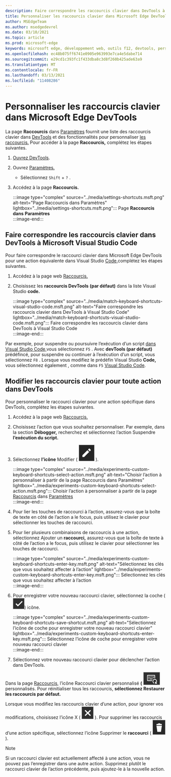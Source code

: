```yaml
---
description: Faire correspondre les raccourcis clavier dans DevTools à Visual Studio Code
title: Personnaliser les raccourcis clavier dans Microsoft Edge DevTools
author: MSEdgeTeam
ms.author: msedgedevrel
ms.date: 03/10/2021
ms.topic: article
ms.prod: microsoft-edge
keywords: microsoft edge, développement web, outils f12, devtools, personnalisé, raccourcis, clavier, visual studio code
ms.openlocfilehash: ec48b075ff6741e0905e963993e7ca4e5dabe714
ms.sourcegitcommit: e29cd1c393fc1f433dba8c3d8f260b425ade63a9
ms.translationtype: MT
ms.contentlocale: fr-FR
ms.lasthandoff: 03/13/2021
ms.locfileid: "11408286"
---
```

# <a name="customize-keyboard-shortcuts-in-the-microsoft-edge-devtools"></a>Personnaliser les raccourcis clavier dans Microsoft Edge DevTools  

La page **Raccourcis** dans [Paramètres][DevToolsCustomizeSettings] fournit une liste des raccourcis clavier dans [DevTools][DevToolsShortcuts] et des fonctionnalités pour personnaliser [les raccourcis.](#match-keyboard-shortcuts-in-the-devtools-to-microsoft-visual-studio-code)  Pour accéder à la page **Raccourcis,** complétez les étapes suivantes.  

1.  [Ouvrez DevTools][DevtoolsOpenMain].  
1.  Ouvrez [Paramètres.][DevToolsCustomizeSettings]
    *   Sélectionnez `Shift` + `?` .  
1.  Accédez à la page **Raccourcis.**  
    
    :::image type="complex" source="../media/settings-shortcuts.msft.png" alt-text="Page Raccourcis dans Paramètres" lightbox="../media/settings-shortcuts.msft.png":::
       Page **Raccourcis dans** **Paramètres**  
    :::image-end:::  
    
## <a name="match-keyboard-shortcuts-in-the-devtools-to-microsoft-visual-studio-code"></a>Faire correspondre les raccourcis clavier dans DevTools à Microsoft Visual Studio Code  

Pour faire correspondre le raccourci clavier dans Microsoft Edge DevTools pour une action équivalente dans Visual Studio [Code,][VisualStudioCode]complétez les étapes suivantes.  

1.  Accédez à la page web [Raccourcis.](#customize-keyboard-shortcuts-in-the-microsoft-edge-devtools)  
1.  Choisissez les **raccourcis DevTools** **(par défaut)** dans la liste Visual Studio **code.**  
    
    :::image type="complex" source="../media/match-keyboard-shortcuts-visual-studio-code.msft.png" alt-text="Faire correspondre les raccourcis clavier dans DevTools à Visual Studio Code" lightbox="../media/match-keyboard-shortcuts-visual-studio-code.msft.png":::
       Faire correspondre les raccourcis clavier dans DevTools à Visual Studio Code  
    :::image-end:::  
    
Par exemple, pour suspendre ou poursuivre l’exécution d’un script [dans Visual Studio Code,][VisualStudioCodeShortcutsKeyboardWindows]vous sélectionnez `F5` .  Avec **devTools (par défaut)** prédéfincé, pour suspendre ou continuer à l’exécution d’un script, vous sélectionnez `F8` .  Lorsque vous modifiez le prédéfin Visual Studio **Code,** vous sélectionnez également , comme dans `F5` [Visual Studio Code][VisualStudioCodeShortcutsKeyboardWindows].  

## <a name="edit-keyboard-shortcuts-for-any-action-in-the-devtools"></a>Modifier les raccourcis clavier pour toute action dans DevTools  

Pour personnaliser le raccourci clavier pour une action spécifique dans DevTools, complétez les étapes suivantes.  

1.  Accédez à la page web [Raccourcis.](#customize-keyboard-shortcuts-in-the-microsoft-edge-devtools)  
1.  Choisissez l’action que vous souhaitez personnaliser.  Par exemple, dans la section **Débogger,** recherchez et sélectionnez l’action Suspendre **l’exécution du script.**  
1.  Sélectionnez **l’icône** Modifier \( ![ EditKeyboardShortcut ](../media/edit-keyboard-shortcut-icon.msft.png) \).  
    
    :::image type="complex" source="../media/experiments-custom-keyboard-shortcuts-select-action.msft.png" alt-text="Choisir l’action à personnaliser à partir de la page Raccourcis dans Paramètres" lightbox="../media/experiments-custom-keyboard-shortcuts-select-action.msft.png":::
       Choisir l’action à personnaliser à partir de la page [Raccourcis](#customize-keyboard-shortcuts-in-the-microsoft-edge-devtools) dans [Paramètres][DevToolsCustomizeSettings]  
    :::image-end:::  
    
1.  Pour lier les touches de raccourci à l’action, assurez-vous que la boîte de texte en côté de l’action a le focus, puis utilisez le clavier pour sélectionner les touches de raccourci.  
1.  Pour lier plusieurs combinaisons de raccourcis à une action, sélectionnez Ajouter un **raccourci,** assurez-vous que la boîte de texte à côté de l’action a le focus, puis utilisez le clavier pour sélectionner les touches de raccourci.  
    
    :::image type="complex" source="../media/experiments-custom-keyboard-shortcuts-enter-key.msft.png" alt-text="Sélectionnez les clés que vous souhaitez affecter à l’action" lightbox="../media/experiments-custom-keyboard-shortcuts-enter-key.msft.png":::
       Sélectionnez les clés que vous souhaitez affecter à l’action  
    :::image-end:::  
    
1.  Pour enregistrer votre nouveau raccourci clavier, sélectionnez la coche \(![CheckmarkKeyboardShortcut](../media/checkmark-keyboard-shortcut-icon.msft.png)\) icône.
    
    :::image type="complex" source="../media/experiments-custom-keyboard-shortcuts-save-shortcut.msft.png" alt-text="Sélectionnez l’icône de coche pour enregistrer votre nouveau raccourci clavier" lightbox="../media/experiments-custom-keyboard-shortcuts-enter-key.msft.png":::
       Sélectionnez l’icône de coche pour enregistrer votre nouveau raccourci clavier  
    :::image-end:::  
    
1.  Sélectionnez votre nouveau raccourci clavier pour déclencher l’action dans DevTools.  
    
Dans la page [Raccourcis,](#customize-keyboard-shortcuts-in-the-microsoft-edge-devtools) l’icône Raccourci clavier personnalisé **\(** ![ CustomKeyboardShortcut \) affiche les raccourcis clavier que vous avez ](../media/custom-keyboard-shortcut-icon.msft.png) personnalisés.  Pour réinitialiser tous les raccourcis, **sélectionnez Restaurer les raccourcis par défaut.**  

Lorsque vous modifiez les raccourcis clavier d’une action, pour ignorer vos modifications, choisissez l’icône X \( ![ XKeyboardShortcut ](../media/discard-changes-keyboard-shortcut-icon.msft.png) \).  Pour supprimer les raccourcis d’une action spécifique, sélectionnez l’icône Supprimer le **raccourci** \( ![ DeleteKeyboardShortcut ](../media/delete-keyboard-shortcut-icon.msft.png) \).  

> [!NOTE]
> Si un raccourci clavier est actuellement affecté à une action, vous ne pouvez pas l’enregistrer dans une autre action.  Supprimez plutôt le raccourci clavier de l’action précédente, puis ajoutez-le à la nouvelle action.  

<!-- links -->  

[DevToolsCustomizeSettings]: ./index.md#settings "Paramètres-personnaliser Microsoft Edge DevTools | Documents Microsoft"  
[DevtoolsOpenMain]: ../open/index.md "Ouvrez Microsoft Edge DevTools | Documents Microsoft"  
[DevToolsShortcuts]: ../shortcuts/index.md "Raccourcis clavier Microsoft Edge DevTools | Documents Microsoft"  

[VisualStudioCode]: https://code.visualstudio.com "Microsoft Visual Studio Code"  
[VisualStudioCodeShortcutsKeyboardWindows]: https://code.visualstudio.com/shortcuts/keyboard-shortcuts-windows.pdf "Visual Studio clavier du code pour Windows | Microsoft Visual Studio Code"  
